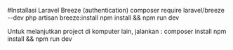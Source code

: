 #Installasi Laravel Breeze (authentication)
composer require laravel/breeze --dev
php artisan breeze:install
npm install && npm run dev

Untuk melanjutkan project di komputer lain, jalankan :
composer install
npm install && npm run dev